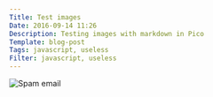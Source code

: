 ```yaml
---
Title: Test images
Date: 2016-09-14 11:26
Description: Testing images with markdown in Pico
Template: blog-post
Tags: javascript, useless
Filter: javascript, useless
---
```


![Spam email](%base_url%/assets/spam-email-example1.png)
